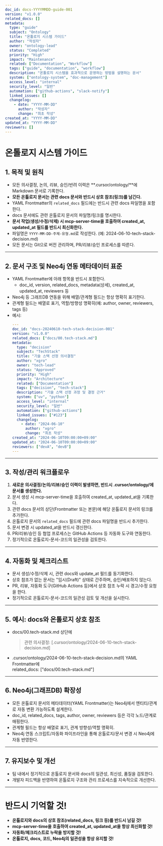 ```yaml
---
doc_id: docs-YYYYMMDD-guide-001
version: "v1.0.0"
related_docs: []
metadata:
  type: "guide"
  subject: "Ontology"
  title: "온톨로지 시스템 가이드"
  author: "작성자"
  owner: "ontology-lead"
  status: "Completed"
  priority: "High"
  impact: "Maintenance"
  related: ["Documentation", "Workflow"]
  tags: ["guide", "documentation", "workflow"]
  description: "온톨로지 시스템을 효과적으로 운영하는 방법을 설명하는 문서"
  system: ["ontology-system", "doc-management"]
  access_level: "internal"
  security_level: "일반"
  automation: ["github-actions", "slack-notify"]
  linked_issues: []
  changelog:
    - date: "YYYY-MM-DD"
      author: "작성자"
      change: "최초 작성"
created_at: "YYYY-MM-DD"
updated_at: "YYYY-MM-DD"
reviewers: []
---
```


# 온톨로지 시스템 가이드

## 1. 목적 및 원칙

- 모든 의사결정, 논의, 리뷰, 승인/반려 이력은 **.cursor/ontology/**에 Markdown 문서로 기록한다.
- **모든 온톨로지 문서는 관련 docs 문서와 반드시 상호 참조(링크)를 남긴다.**
- YAML Frontmatter의 `related_docs` 필드에는 반드시 관련 docs 파일명을 포함한다.
- docs 문서에도 관련 온톨로지 문서의 파일명/링크를 명시한다.
- **문서 작업(생성/수정/삭제) 시 mcp-server-time을 호출하여 created_at, updated_at 필드를 반드시 최신화한다.**
- 파일명은 `YYYY-MM-DD-주제-유형.md`로 작성한다. (예: 2024-06-10-tech-stack-decision.md)
- 모든 문서는 Git으로 버전 관리하며, PR/리뷰/승인 프로세스를 따른다.

---

## 2. 문서 구조 및 Neo4j 연동 메타데이터 표준

- YAML Frontmatter에 아래 항목을 반드시 포함한다.
  - doc_id, version, related_docs, metadata(상세), created_at, updated_at, reviewers 등
- Neo4j 등 그래프DB 연동을 위해 배열/관계형 필드는 항상 명확히 표기한다.
- 관계형 필드는 배열로 표기, 역할/방향성 명확히(예: author, owner, reviewers, tags 등)
- 예시:
  ```yaml
  ---
  doc_id: "docs-20240610-tech-stack-decision-001"
  version: "v1.0.0"
  related_docs: ["docs/00.tech-stack.md"]
  metadata:
    type: "decision"
    subject: "TechStack"
    title: "기술 스택 선정 의사결정"
    author: "xgro"
    owner: "tech-lead"
    status: "Approved"
    priority: "High"
    impact: "Architecture"
    related: ["Documentation"]
    tags: ["decision", "tech-stack"]
    description: "기술 스택 선정 과정 및 결정 근거"
    system: ["uv", "python"]
    access_level: "internal"
    security_level: "일반"
    automation: ["github-actions"]
    linked_issues: ["#123"]
    changelog:
      - date: "2024-06-10"
        author: "xgro"
        change: "최초 작성"
  created_at: "2024-06-10T09:00:00+09:00"
  updated_at: "2024-06-10T09:00:00+09:00"
  reviewers: ["devA", "devB"]
  ---
  ```

---

## 3. 작성/관리 워크플로우

1. **새로운 의사결정/논의/리뷰/승인 이력이 발생하면, 반드시 .cursor/ontology/에 문서를 생성한다.**
2. 문서 생성 시 mcp-server-time을 호출하여 created_at, updated_at을 기록한다.
3. 관련 docs 문서의 상단(Frontmatter 또는 본문)에 해당 온톨로지 문서의 링크를 추가한다.
4. 온톨로지 문서의 `related_docs` 필드에 관련 docs 파일명을 반드시 추가한다.
5. 문서 변경 시 updated_at을 반드시 갱신한다.
6. PR/리뷰/승인 등 협업 프로세스는 GitHub Actions 등 자동화 도구와 연동한다.
7. 정기적으로 온톨로지-문서-코드의 일관성을 검토한다.

---

## 4. 자동화 및 체크리스트

- 문서 생성/수정/삭제 시, 관련 docs와 update_at 필드를 동기화한다.
- 상호 참조가 없는 문서는 "임시(Draft)" 상태로 간주하며, 승인/배포하지 않는다.
- PR, 리뷰, 자동화 도구(GitHub Actions 등)에서 상호 참조 누락 시 경고/수정 요청을 한다.
- 정기적으로 온톨로지-문서-코드의 일관성 검토 및 개선을 실시한다.

---

## 5. 예시: docs와 온톨로지 상호 참조

- docs/00.tech-stack.md 상단에
  > 관련 의사결정: [.cursor/ontology/2024-06-10-tech-stack-decision.md]
- .cursor/ontology/2024-06-10-tech-stack-decision.md의 YAML Frontmatter에  
  related_docs: ["docs/00.tech-stack.md"]

---

## 6. Neo4j(그래프DB) 확장성

- 모든 온톨로지 문서의 메타데이터(YAML Frontmatter)는 Neo4j에서 엔티티/관계로 자동 변환 가능하도록 설계한다.
- doc_id, related_docs, tags, author, owner, reviewers 등은 각각 노드/관계로 매핑한다.
- 관계형 필드는 항상 배열로 표기, 관계 방향성/역할 명확히.
- Neo4j 연동 스크립트/자동화 파이프라인을 통해 온톨로지/문서 변경 시 Neo4j에 자동 반영한다.

---

## 7. 유지보수 및 개선

- 팀 내에서 정기적으로 온톨로지 문서와 docs의 일관성, 최신성, 품질을 검토한다.
- 개발자 피드백을 반영하여 온톨로지 구조와 관리 프로세스를 지속적으로 개선한다.

---

# 반드시 기억할 것!

- **온톨로지와 docs의 상호 참조(related_docs, 링크 등)를 반드시 남길 것!**
- **mcp-server-time을 호출하여 created_at, updated_at을 항상 최신화할 것!**
- **자동화/체크리스트로 누락을 방지할 것!**
- **온톨로지, docs, 코드, Neo4j의 일관성을 항상 유지할 것!**
